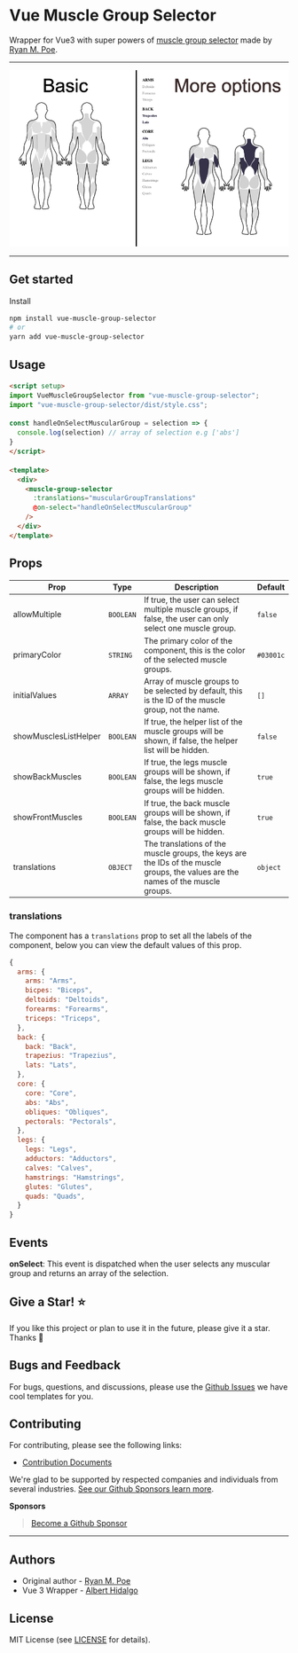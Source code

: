 # Vue Muscle Group Selector

Wrapper for Vue3 with super powers of [muscle group selector](https://codepen.io/baublet/pen/PzjmpL) made by [Ryan M. Poe](https://www.ryanmpoe.com/).

---

![Vue Muscle Group Selector](./docs/main.jpg)

---

## Get started

Install

```bash
npm install vue-muscle-group-selector
# or 
yarn add vue-muscle-group-selector
```

## Usage

```html
<script setup>
import VueMuscleGroupSelector from "vue-muscle-group-selector";
import "vue-muscle-group-selector/dist/style.css";

const handleOnSelectMuscularGroup = selection => {
  console.log(selection) // array of selection e.g ['abs']
}
</script>

<template>
  <div>
    <muscle-group-selector
      :translations="muscularGroupTranslations"
      @on-select="handleOnSelectMuscularGroup"
    />
  </div>
</template>

```

## Props

| Prop  | Type | Description | Default |
|-------|------|-------------|---------|
| allowMultiple | `BOOLEAN` | If true, the user can select multiple muscle groups, if false, the user can only select one muscle group. | `false` |
| primaryColor | `STRING` | The primary color of the component, this is the color of the selected muscle groups. | `#03001c` |
| initialValues | `ARRAY` | Array of muscle groups to be selected by default, this is the ID of the muscle group, not the name. | `[]` |
| showMusclesListHelper | `BOOLEAN` | If true, the helper list of the muscle groups will be shown, if false, the helper list will be hidden. | `false` |
| showBackMuscles | `BOOLEAN` | If true, the legs muscle groups will be shown, if false, the legs muscle groups will be hidden. | `true` |
| showFrontMuscles | `BOOLEAN` | If true, the back muscle groups will be shown, if false, the back muscle groups will be hidden. | `true` |
| translations | `OBJECT` | The translations of the muscle groups, the keys are the IDs of the muscle groups, the values are the names of the muscle groups. | `object` |

### translations

The component has a `translations` prop to set all the labels of the component, below you can view the default values of this prop.

```javascript
{
  arms: {
    arms: "Arms",
    bicpes: "Biceps",
    deltoids: "Deltoids",
    forearms: "Forearms",
    triceps: "Triceps",
  },
  back: {
    back: "Back",
    trapezius: "Trapezius",
    lats: "Lats",
  },
  core: {
    core: "Core",
    abs: "Abs",
    obliques: "Obliques",
    pectorals: "Pectorals",
  },
  legs: {
    legs: "Legs",
    adductors: "Adductors",
    calves: "Calves",
    hamstrings: "Hamstrings",
    glutes: "Glutes",
    quads: "Quads",
  }
}
```

## Events

**onSelect**: This event is dispatched when the user selects any muscular group and returns an array of the selection.

## Give a Star! ⭐

If you like this project or plan to use it in the future, please give it a star. Thanks 🙏

## Bugs and Feedback

For bugs, questions, and discussions, please use the [Github Issues](https://github.com/itsalb3rt/vue-muscle-group-selector/issues) we have cool templates for you.

## Contributing

For contributing, please see the following links:

 - [Contribution Documents](https://github.com/itsalb3rt/vue-muscle-group-selector/blob/master/CONTRIBUTING.md)

We're glad to be supported by respected companies and individuals from several industries. [See our Github Sponsors learn more](https://github.com/sponsors/itsalb3rt).

**Sponsors**



> [Become a Github Sponsor](https://github.com/sponsors/itsalb3rt)

---

## Authors
  - Original author - [Ryan M. Poe](https://www.ryanmpoe.com/)
 - Vue 3 Wrapper - [Albert Hidalgo](https://github.com/itsalb3rt)

## License
MIT License (see [LICENSE](https://github.com/itsalb3rt/vue-muscle-group-selector/blob/master/LICENSE) for details).
